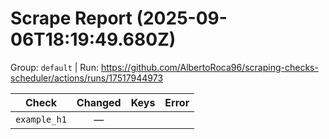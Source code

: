 # Scrape Report (2025-09-06T18:19:49.680Z)

Group: `default`  |  Run: https://github.com/AlbertoRoca96/scraping-checks-scheduler/actions/runs/17517944973

| Check | Changed | Keys | Error |
|---|:---:|:--|:--|
| `example_h1` | — |  |  |
